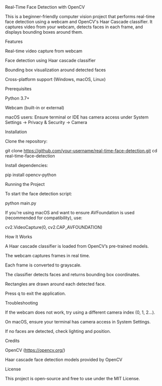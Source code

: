 Real-Time Face Detection with OpenCV

This is a beginner-friendly computer vision project that performs real-time face detection using a webcam and OpenCV's Haar Cascade classifier. It captures video from your webcam, detects faces in each frame, and displays bounding boxes around them.

Features

Real-time video capture from webcam

Face detection using Haar cascade classifier

Bounding box visualization around detected faces

Cross-platform support (Windows, macOS, Linux)

Prerequisites

Python 3.7+

Webcam (built-in or external)

macOS users: Ensure terminal or IDE has camera access under System Settings → Privacy & Security → Camera

Installation

Clone the repository:

git clone https://github.com/your-username/real-time-face-detection.git
cd real-time-face-detection

Install dependencies:

pip install opencv-python

Running the Project

To start the face detection script:

python main.py

If you're using macOS and want to ensure AVFoundation is used (recommended for compatibility), use:

cv2.VideoCapture(0, cv2.CAP_AVFOUNDATION)

How It Works

A Haar cascade classifier is loaded from OpenCV’s pre-trained models.

The webcam captures frames in real time.

Each frame is converted to grayscale.

The classifier detects faces and returns bounding box coordinates.

Rectangles are drawn around each detected face.

Press q to exit the application.

Troubleshooting

If the webcam does not work, try using a different camera index (0, 1, 2...).

On macOS, ensure your terminal has camera access in System Settings.

If no faces are detected, check lighting and position.

Credits

OpenCV (https://opencv.org/)

Haar cascade face detection models provided by OpenCV

License

This project is open-source and free to use under the MIT License.

